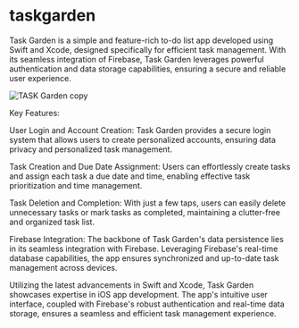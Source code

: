 # taskgarden
Task Garden is a simple and feature-rich to-do list app developed using Swift and Xcode, designed specifically for efficient task management. With its seamless integration of Firebase, Task Garden leverages powerful authentication and data storage capabilities, ensuring a secure and reliable user experience.

![TASK Garden copy](https://github.com/aditih1800/taskgarden/assets/111460362/70c3343e-fe2a-409b-b17c-e1e0e6739f70)


Key Features:

User Login and Account Creation: Task Garden provides a secure login system that allows users to create personalized accounts, ensuring data privacy and personalized task management.

Task Creation and Due Date Assignment: Users can effortlessly create tasks and assign each task a due date and time, enabling effective task prioritization and time management.

Task Deletion and Completion: With just a few taps, users can easily delete unnecessary tasks or mark tasks as completed, maintaining a clutter-free and organized task list.

Firebase Integration: The backbone of Task Garden's data persistence lies in its seamless integration with Firebase. Leveraging Firebase's real-time database capabilities, the app ensures synchronized and up-to-date task management across devices.

Utilizing the latest advancements in Swift and Xcode, Task Garden showcases expertise in iOS app development. The app's intuitive user interface, coupled with Firebase's robust authentication and real-time data storage, ensures a seamless and efficient task management experience.
